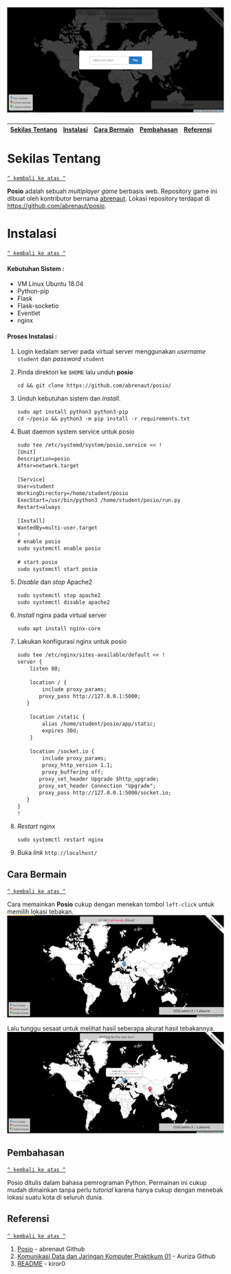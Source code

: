 <h1 align="center"><img src="https://github.com/alfin222/Posio-Komdat/blob/master/posio_insert_name.png"></h1>

[Sekilas Tentang](#sekilas-tentang) | [Instalasi](#instalasi) | [Cara Bermain](#cara-bermain) | [Pembahasan](#pembahasan) | [Referensi](#referensi)
:---:|:---:|:---:|:---:|:---:



# Sekilas Tentang
[`^ kembali ke atas ^`](#)

**__Posio__** adalah sebuah *multiplayer game* berbasis web. Repository game ini dibuat oleh kontributor bernama [abrenaut](https://github.com/abrenaut/). Lokasi repository terdapat di https://github.com/abrenaut/posio.




# Instalasi
[`^ kembali ke atas ^`](#)

#### Kebutuhan Sistem :
- VM Linux Ubuntu 18.04
- Python-pip
- Flask
- Flask-socketio
- Eventlet
- nginx

#### Proses Instalasi :
1. Login kedalam server pada virtual server menggunakan *username* `student` dan *password* `student`

2. Pinda direktori ke `$HOME` lalu unduh **posio**
    ```
    cd && git clone https://github.com/abrenaut/posio/
    ```

3. Unduh kebutuhan sistem dan *install*. 
    ```
    sudo apt install python3 python3-pip
    cd ~/posio && python3 -m pip install -r requirements.txt
    ```

4. Buat daemon system service untuk posio
    ```
    sudo tee /etc/systemd/system/posio.service << !
    [Unit]
    Description=posio
    After=network.target

    [Service]
    User=student
    WorkingDirectory=/home/student/posio
    ExecStart=/usr/bin/python3 /home/student/posio/run.py
    Restart=always

    [Install]
    WantedBy=multi-user.target
    !
    # enable posio
    sudo systemctl enable posio

    # start posio
    sudo systemctl start posio
    ```

5. *Disable* dan *stop* Apache2
    ```
    sudo systemctl stop apache2
    sudo systemctl disable apache2
    ```

6. *Install* nginx pada virtual server
    ```
    sudo apt install nginx-core
    ```

7. Lakukan konfigurasi nginx untuk posio
    ```
    sudo tee /etc/nginx/sites-available/default << !
    server {
        listen 80;

        location / {
            include proxy_params;
           proxy_pass http://127.0.0.1:5000;
       }

        location /static {
            alias /home/student/posio/app/static;
            expires 30d;
        }

        location /socket.io {
            include proxy_params;
            proxy_http_version 1.1;
            proxy_buffering off;
           proxy_set_header Upgrade $http_upgrade;
           proxy_set_header Connection "Upgrade";
           proxy_pass http://127.0.0.1:5000/socket.io;
       }
    }
    !
    ```

8. *Restart* nginx
    ```
    sudo systemctl restart nginx
    ```

9. Buka *link* `http://localhost/`



## Cara Bermain
[`^ kembali ke atas ^`](#)

Cara memainkan **Posio** cukup dengan menekan tombol `left-click` untuk memilih lokasi tebakan.
![](https://github.com/alfin222/Posio-Komdat/blob/master/Select_Location.png)

Lalu tunggu sesaat untuk melihat hasil seberapa akurat hasil tebakannya.
![](https://github.com/alfin222/Posio-Komdat/blob/master/Result.png)

## Pembahasan
[`^ kembali ke atas ^`](#)

Posio ditulis dalam bahasa pemrograman Python. Permainan ini cukup mudah dimainkan tanpa perlu <i>tutorial</i> karena hanya cukup dengan menebak lokasi suatu kota di seluruh dunia.

## Referensi
[`^ kembali ke atas ^`](#)

1. [Posio](https://github.com/abrenaut/posio) - abrenaut Github
2. [Komunikasi Data dan Jaringan Komputer Praktikum 01](https://github.com/auriza/komdat-lab/blob/master/p01.md) - Auriza Github
3. [README](https://gist.github.com/kiror0/35987420a27e54f0e432e32d79215aa1) - kiror0

